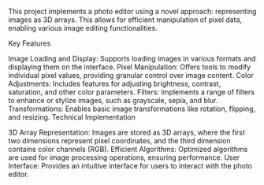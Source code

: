 This project implements a photo editor using a novel approach: representing images as 3D arrays. This allows for efficient manipulation of pixel data, enabling various image editing functionalities.

Key Features

Image Loading and Display: Supports loading images in various formats and displaying them on the interface.
Pixel Manipulation: Offers tools to modify individual pixel values, providing granular control over image content.
Color Adjustments: Includes features for adjusting brightness, contrast, saturation, and other color parameters.
Filters: Implements a range of filters to enhance or stylize images, such as grayscale, sepia, and blur.
Transformations: Enables basic image transformations like rotation, flipping, and resizing.
Technical Implementation

3D Array Representation: Images are stored as 3D arrays, where the first two dimensions represent pixel coordinates, and the third dimension contains color channels (RGB).
Efficient Algorithms: Optimized algorithms are used for image processing operations, ensuring performance.
User Interface: Provides an intuitive interface for users to interact with the photo editor.
